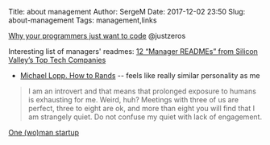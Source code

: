 Title: about management
Author: SergeM
Date: 2017-12-02 23:50
Slug: about-management
Tags: management,links



[Why your programmers just want to code](https://medium.com/maker-to-manager/why-your-programmers-just-want-to-code-36da9973388e) @justzeros

Interesting list of managers' readmes: [12 “Manager READMEs” from Silicon Valley’s Top Tech Companies](https://hackernoon.com/12-manager-readmes-from-silicon-valleys-top-tech-companies-26588a660afe)
* [Michael Lopp. How to Rands](http://randsinrepose.com/archives/how-to-rands/)  -- feels like really similar personality as me
> I am an introvert and that means that prolonged exposure to humans is exhausting for me. Weird, huh? Meetings with three of us are perfect, three to eight are ok, and more than eight you will find that I am strangely quiet. Do not confuse my quiet with lack of engagement.




[One (wo)man startup](http://venturehacks.com/articles/1-wo-man-startups)
